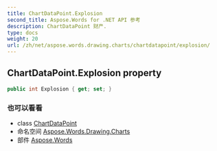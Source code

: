 ```yaml
---
title: ChartDataPoint.Explosion
second_title: Aspose.Words for .NET API 参考
description: ChartDataPoint 财产. 
type: docs
weight: 20
url: /zh/net/aspose.words.drawing.charts/chartdatapoint/explosion/
---
```

## ChartDataPoint.Explosion property

```csharp
public int Explosion { get; set; }
```

### 也可以看看

* class [ChartDataPoint](../)
* 命名空间 [Aspose.Words.Drawing.Charts](../../chartdatapoint/)
* 部件 [Aspose.Words](../../../)


